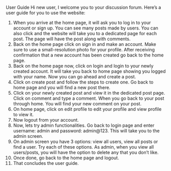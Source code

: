 User Guide
Hi new user,
I welcome you to your discussion forum. Here’s a user guide for you to use the website:
1)	When you arrive at the home page, it will ask you to log in to your account or sign up. You can see many posts made by users. You can also click and the website will take you to a dedicated page for each post. The page will have the post along with comments.
2)	Back on the home page click on sign in and make an account. Make sure to use a small-resolution photo for your profile. After receiving confirmation that a new account has been created go back to the home page.
3)	Back on the home page now, click on login and login to your newly created account. It will take you back to home page showing you logged with your name. Now you can go ahead and create a post. 
4)	Click on create post and follow the steps to create one. Go back to home page and you will find a new post there.
5)	Click on your newly created post and view it in the dedicated post page. Click on comment and type a comment. When you go back to your post through home. You will find your new comment on your post. 
6)	On home page, click on edit profile to edit your profile and view profile to view it. 
7)	Now logout from your account. 
8)	 Now, lets try admin functionalities. Go back to login page and enter username: admin and password: admin@123. This will take you to the admin screen. 
9)	On admin screen you have 3 options: view all users, view all posts or find a user. Try each of these options. As admin, when you view all users/posts, you will have the option to delete any that you don’t like.
10)	Once done, go back to the home page and logout. 
11)	That concludes the user guide. 


